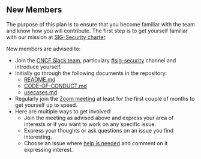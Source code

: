 ## New Members

The purpose of this plan is to ensure that you become familiar with the team and know how you will contribute. The first step is to get yourself familiar with our mission at [SIG-Security charter](governance/charter.md).

New members are advised to:

* Join the [CNCF Slack team](https://slack.cncf.io/), particulary [#sig-security](https://cloud-native.slack.com/messages/CDJ7MLT8S) channel and introduce yourself.
* Initially go through the following documents in the repository:
	* [README.md](https://github.com/cncf/sig-security/blob/master/README.md) 
	* [CODE-OF-CONDUCT.md](https://github.com/cncf/sig-security/blob/master/CODE-OF-CONDUCT.md)
	* [usecases.md](https://github.com/cncf/sig-security/blob/master/usecases.md)
* Regularly join the [Zoom meeting](https://github.com/cncf/sig-security/blob/master/README.md#meeting-time) at least for the first couple of months to get yourself up to speed. 
* Here are multiple ways to get involved:
	* Join the meeting as advised above and express your area of interests or if you want to work on any specific issue.
	* Express your thoughts or ask questions on an issue you find interesting.
	* Choose an issue where [help is needed](https://github.com/cncf/sig-security/labels/help%20wanted) and comment on it expressing interest. 

